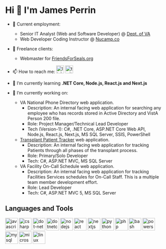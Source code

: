 <!--
**jamesperrin/jamesperrin** is a ✨ _special_ ✨ repository because its `README.md` (this file) appears on your GitHub profile.

Here are some ideas to get you started:

- 🔭 My current employment status ...
- 🏁 My Freelance clients ...
- 📫 How to reach me: ...
- 🌱 I’m currently learning ...
- 🔭 I’m currently working on ...
- 👯 I’m looking to collaborate on ...
- 💬 Ask me about ...
- ⚡ Fun fact: ...
-->

# Hi 👋 I'm James Perrin

- 🔭 Current employment:
  - Senior IT Analyst (Web and Software Developer) @ [Dept. of VA](https://www.va.gov/ "The US Department of Veterans Affairs provides patient care and federal benefits to Veterans and their dependents.")
  - Web Developer Coding Instructor @ [Nucamp.co](https://www.nucamp.co/ "Nucamp.co - Affordable Coding Bootcamps for Software Development")
 
- 🏁 Freelance clients:
  - Webmaster for [FriendsForSeals.org](https://www.friendsforseals.org/ "FriendsForSeals.org - Canada's annual commercial seal slaughter has gone on for over 500 yrs. We don't discourage signing a petition, but that won't end it..")

- 📫 How to reach me: <a href="https://www.linkedin.com/in/jkperrin" target="_blank" rel="noreferrer" title="linkedin"><img src="https://cdn.jsdelivr.net/gh/devicons/devicon/icons/linkedin/linkedin-original.svg"  title="linkedin @jkperrin" alt="linkedin @jkperrin" width="25" height="25" /></a> <a href="https://www.linkedin.com/in/jkperrin" target="_blank" rel="noreferrer" title="twitter"><img src="https://cdn.jsdelivr.net/gh/devicons/devicon/icons/twitter/twitter-original.svg"  title="twitter @_jamesperrin" alt="twitter @_jamesperrin" width="25" height="25" /></a> 

- 🌱 I’m currently learning **.NET Core, Node.js, React.js and Next.js**

- 💫 I’m currently working on:
  - VA National Phone Directory web application.
    - Description: An internal facing web application for searching any employee who has records stored in Active Directory and VistA Person 200 file.
    - Role: Project Manager/Technical Lead Developer
    - Tech (Version-1): C#, .NET Core, ASP.NET Core Web API, Node.js, React.js, Next.js, MS SQL Server, SSIS, PowerShell
  - [Transplant Patient Tracker](https://github.com/department-of-veterans-affairs/TransplantPatientTracker "Transplant Patient Tracker code repo") web application.
    - Description: An internal facing web application for tracking Patients through all phases of the transplant process.
    - Role: Primary/Solo Developer
    - Tech: C#, ASP.NET MVC, MS SQL Server
  - VA Facility On-Call Schedule web application.
    - Description: An internal facing web application for tracking Facilities Services schedules for On-Call Staff. This is a multiple team member development effort.
    - Role: Lead Developer
    - Tech: C#, ASP.NET MVC 5, MS SQL Server
	
## Languages and Tools 

<div>
<a href="https://developer.mozilla.org/en-US/docs/Web/JavaScript" target="_blank" rel="noreferrer" title="javascript">
<img src="https://cdn.jsdelivr.net/gh/devicons/devicon/icons/javascript/javascript-original.svg" title="javascript" alt="javascript" width="40" height="40" /></a>
<a href="https://learn.microsoft.com/en-us/dotnet/csharp/" target="_blank" rel="noreferrer" title="csharp"><img src="https://cdn.jsdelivr.net/gh/devicons/devicon/icons/csharp/csharp-original.svg" title="csharp" alt="csharp" width="40" height="40" /></a>
<a href="https://github.com/Microsoft/dotnet" target="_blank" rel="noreferrer" title="dot-net"><img src="https://cdn.jsdelivr.net/gh/devicons/devicon/icons/dot-net/dot-net-original-wordmark.svg" title="dot-net" alt="dot-net" width="40" height="40" /></a>
<a href="https://github.com/dotnet/core" target="_blank" rel="noreferrer" title="dotnetcore"><img src="https://cdn.jsdelivr.net/gh/devicons/devicon/icons/dotnetcore/dotnetcore-original.svg" title="dotnetcore" alt="dotnetcore" width="40" height="40" /></a>
<a href="https://nodejs.org" target="_blank" rel="noreferrer" title="nodejs"><img src="https://cdn.jsdelivr.net/gh/devicons/devicon/icons/nodejs/nodejs-original-wordmark.svg" title="nodejs" alt="nodejs" width="40" height="40" /></a>
<a href="https://reactjs.org/" target="_blank" rel="noreferrer" title="react"><img src="https://cdn.jsdelivr.net/gh/devicons/devicon/icons/react/react-original-wordmark.svg" title="react" alt="react" width="40" height="40" /></a>
<a href="https://nextjs.org/" target="_blank" rel="noreferrer" title="nextjs"><img src="https://cdn.jsdelivr.net/gh/devicons/devicon/icons/nextjs/nextjs-original-wordmark.svg" title="nextjs" alt="nextjs" width="40" height="40" /></a>
<a href="https://www.python.org" target="_blank" rel="noreferrer" title="python"><img src="https://cdn.jsdelivr.net/gh/devicons/devicon/icons/python/python-original.svg" title="python" alt="python" width="40" height="40" /></a>
<a href="https://www.php.net" target="_blank" rel="noreferrer" title="php"><img src="https://cdn.jsdelivr.net/gh/devicons/devicon/icons/php/php-original.svg" title="php" alt="php" width="40" height="40" /></a>
<a href="https://www.gnu.org/software/bash/" target="_blank" rel="noreferrer" title="bash"><img src="https://cdn.jsdelivr.net/gh/devicons/devicon/icons/bash/bash-original.svg" title="bash" alt="bash" width="40" height="40" /></a>
<a href="https://github.com/PowerShell/PowerShell" target="_blank" rel="noreferrer" title="powershell"><img src="https://raw.githubusercontent.com/file-icons/icons/e6e6e6ac8cb1d91867167c228c00a667f4d47101/svg/PowerShell.svg" title="powershell" alt="powershell" width="40" height="40" /></a>
<a href="https://www.mysql.com/" target="_blank" rel="noreferrer" title="mysql"><img src="https://cdn.jsdelivr.net/gh/devicons/devicon/icons/mysql/mysql-original-wordmark.svg" title="mysql" alt="mysql" width="40" height="40" /></a>
<a href="https://www.microsoft.com/en-us/sql-server" target="_blank" rel="noreferrer" title="microsoftsqlserver"><img src="https://cdn.jsdelivr.net/gh/devicons/devicon/icons/microsoftsqlserver/microsoftsqlserver-plain-wordmark.svg" title="microsoftsqlserver" alt="microsoftsqlserver" width="40" height="40" /></a>
<a href="https://www.linux.org/" target="_blank" rel="noreferrer" title="linux"><img src="https://cdn.jsdelivr.net/gh/devicons/devicon/icons/linux/linux-plain.svg" title="linux" alt="linux" width="40" height="40" /></a>
</div>

<!-- <p><img align="left" src="https://github-readme-stats.vercel.app/api/top-langs?username=jamesperrin&show_icons=true&locale=en&layout=compact" alt="jamesperrin" /></p> -->

<!-- ![James' github stats](https://github-readme-stats.vercel.app/api?username=jamesperrin&show_icons=true) -->
